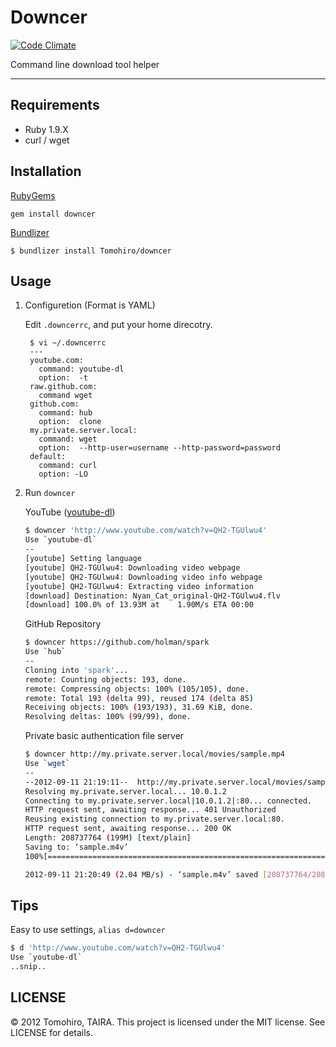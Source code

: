 Downcer
================================================================================

[![Code Climate](https://codeclimate.com/badge.png)](https://codeclimate.com/github/Tomohiro/downcer)

Command line download tool helper


---


Requirements
-------------------------------------------------------------------------------

- Ruby 1.9.X
- curl / wget


Installation
-------------------------------------------------------------------------------

[RubyGems](http://rubygems.org)

    gem install downcer


[Bundlizer](http://tomohiro.github.com/bundlizer)

    $ bundlizer install Tomohiro/downcer


Usage
-------------------------------------------------------------------------------

1. Configuretion (Format is YAML)

    Edit `.downcerrc`, and put your home direcotry.

        $ vi ~/.downcerrc
        ---
        youtube.com:
          command: youtube-dl
          option:  -t
        raw.github.com:
          command wget
        github.com:
          command: hub
          option:  clone
        my.private.server.local:
          command: wget
          option:  --http-user=username --http-password=password
        default:
          command: curl
          option: -LO

2. Run `downcer`

    YouTube ([youtube-dl](http://rg3.github.com/youtube-dl))

    ```sh
    $ downcer 'http://www.youtube.com/watch?v=QH2-TGUlwu4'
    Use `youtube-dl`
    --
    [youtube] Setting language
    [youtube] QH2-TGUlwu4: Downloading video webpage
    [youtube] QH2-TGUlwu4: Downloading video info webpage
    [youtube] QH2-TGUlwu4: Extracting video information
    [download] Destination: Nyan_Cat_original-QH2-TGUlwu4.flv
    [download] 100.0% of 13.93M at    1.90M/s ETA 00:00
    ```

    GitHub Repository

    ```sh
    $ downcer https://github.com/holman/spark
    Use `hub`
    --
    Cloning into 'spark'...
    remote: Counting objects: 193, done.
    remote: Compressing objects: 100% (105/105), done.
    remote: Total 193 (delta 99), reused 174 (delta 85)
    Receiving objects: 100% (193/193), 31.69 KiB, done.
    Resolving deltas: 100% (99/99), done.
    ```

    Private basic authentication file server

    ```sh
    $ downcer http://my.private.server.local/movies/sample.mp4
    Use `wget`
    --
    --2012-09-11 21:19:11--  http://my.private.server.local/movies/sample.mp4
    Resolving my.private.server.local... 10.0.1.2
    Connecting to my.private.server.local|10.0.1.2|:80... connected.
    HTTP request sent, awaiting response... 401 Unauthorized
    Reusing existing connection to my.private.server.local:80.
    HTTP request sent, awaiting response... 200 OK
    Length: 208737764 (199M) [text/plain]
    Saving to: ‘sample.m4v’
    100%[=================================================================>] 208,737,764 2.49MB/s   in 98s

    2012-09-11 21:20:49 (2.04 MB/s) - ‘sample.m4v’ saved [208737764/208737764]
    ```


Tips
--------------------------------------------------------------------------------

Easy to use settings, `alias d=downcer`

```sh
$ d 'http://www.youtube.com/watch?v=QH2-TGUlwu4'
Use `youtube-dl`
..snip..
```


LICENSE
--------------------------------------------------------------------------------

&copy; 2012 Tomohiro, TAIRA.
This project is licensed under the MIT license.
See LICENSE for details.
